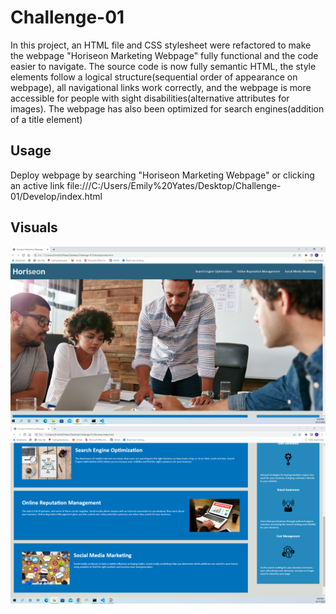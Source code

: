 # Challenge-01

In this project, an HTML file and CSS stylesheet were refactored to make the webpage "Horiseon Marketing Webpage" fully functional and the code easier to navigate. The source code is now fully semantic HTML, the style elements follow a logical structure(sequential order of appearance on webpage), all navigational links work correctly, and the webpage is more accessible for people with sight disabilities(alternative attributes for images). The webpage has also been optimized for search engines(addition of a title element)

## Usage

Deploy webpage by searching "Horiseon Marketing Webpage" or clicking an active link
file:///C:/Users/Emily%20Yates/Desktop/Challenge-01/Develop/index.html

## Visuals

![Webpage](/Challenge-01-Photos/my-image-jpg.png)
![Webpage](/Challenge-01-Photos/my-image2-jpg.png)

